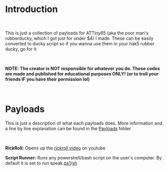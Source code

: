 # Introduction
<br>

This is just a collection of payloads for ATTiny85 (aka the poor man's rubberducky, which I got just for under $4) I made. These can be easily converted to ducky script so if you wanna use them in your hak5 rubber ducky, go for it

<br>

**NOTE: The creator is NOT responsible for whatever you do. These codes are made and published for educational purposes ONLY! (or to troll your friends IF you have their permission lol)**

<br>

# Payloads

This is just a description of what each payloads does. More information and a line by line explanation can be found in the [Payloads](https://github.com/msr8/attiny85/tree/main/Payloads) folder

<br>

**RickRoll:** Opens up the [rickroll video](https://www.youtube.com/watch?v=dQw4w9WgXcQ) on youtube

**Script Runner:** Runs any powershell/bash script on the user's computer. By default it is set to run speak.[ps1](https://github.com/msr8/attiny85/blob/main/Shell%20Scripts/powershell/speak.ps1)/[sh](https://github.com/msr8/attiny85/blob/main/Shell%20Scripts/bash/speak.sh)

